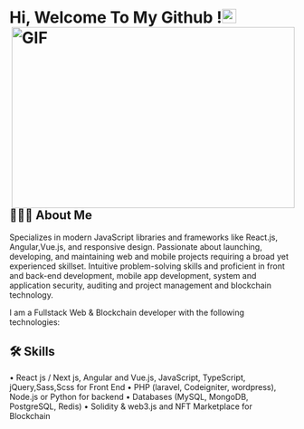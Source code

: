 
# Hi, Welcome To My Github !<img src="https://media.giphy.com/media/hvRJCLFzcasrR4ia7z/giphy.gif" width="25px"> <img align="right" alt="GIF" src="https://github.com/abhisheknaiidu/abhisheknaiidu/blob/master/code.gif?raw=true" width="500" height="320" />


## 👨🏻‍💻 About Me
Specializes in modern JavaScript libraries and frameworks like React.js, Angular,Vue.js, and responsive design. Passionate about launching, developing, and maintaining web and mobile projects requiring a broad yet experienced skillset.
Intuitive problem-solving skills and proficient in front and back-end development, mobile app development, system and application security, auditing and project management and blockchain technology.

I am a Fullstack Web & Blockchain developer with the following technologies:
## 🛠 Skills
• React js / Next js, Angular and Vue.js, JavaScript, TypeScript, jQuery,Sass,Scss for Front End
• PHP (laravel, Codeigniter, wordpress), Node.js or Python for backend
• Databases (MySQL, MongoDB, PostgreSQL, Redis)
• Solidity & web3.js and NFT Marketplace for Blockchain
